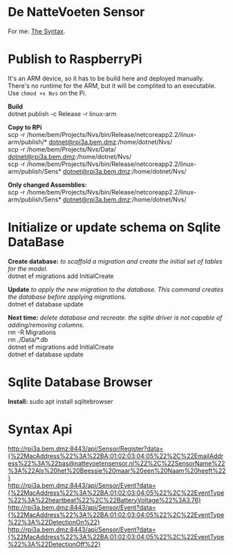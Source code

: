 # De NatteVoeten Sensor
For me: [The Syntax](https://help.github.com/articles/basic-writing-and-formatting-syntax).

# Publish to RaspberryPi 
It's an ARM device, so it has to be build here and deployed manually. <br />
There's no runtime for the ARM, but it will be complited to an executable. Use `chmod +x Nvs` on the Pi.

**Build** <br />
dotnet publish -c Release -r linux-arm

**Copy to RPi** <br />
scp -r /home/bem/Projects/Nvs/bin/Release/netcoreapp2.2/linux-arm/publish/* dotnet@rpi3a.bem.dmz:/home/dotnet/Nvs/ 
<br /> 
scp -r /home/bem/Projects/Nvs/Data/ dotnet@rpi3a.bem.dmz:/home/dotnet/Nvs/
<br /> 
scp -r /home/bem/Projects/Nvs/bin/Release/netcoreapp2.2/linux-arm/publish/Sens* dotnet@rpi3a.bem.dmz:/home/dotnet/Nvs/

**Only changed Assemblies:** <br />
scp -r /home/bem/Projects/Nvs/bin/Release/netcoreapp2.2/linux-arm/publish/Sens* dotnet@rpi3a.bem.dmz:/home/dotnet/Nvs/

# Initialize or update schema on Sqlite DataBase
**Create database:** *to scaffold a migration and create the initial set of tables for the model.* 
<br /> 
dotnet ef migrations add InitialCreate 

**Update** *to apply the new migration to the database. This command creates the database before applying migrations.* 
<br /> 
dotnet ef database update 

**Next time:** *delete database and recreate. the sqlite driver is not capable of adding/removing columns.* 
<br />
rm -R Migrations 
<br />
rm ./Data/*.db 
<br />
dotnet ef migrations add InitialCreate 
<br />
dotnet ef database update 

# Sqlite Database Browser
**Install:** sudo apt install sqlitebrowser

# Syntax Api
http://rpi3a.bem.dmz:8443/api/Sensor/Register?data={%22MacAddress%22%3A%22BA:01:02:03:04:05%22%2C%22EmailAddress%22%3A%22bas@nattevoetensensor.nl%22%2C%22SensorName%22%3A%22Als%20het%20Beessie%20maar%20een%20Naam%20heeft%22}
<br />
http://rpi3a.bem.dmz:8443/api/Sensor/Event?data={%22MacAddress%22%3A%22BA:01:02:03:04:05%22%2C%22EventType%22%3A%22heartbeat%22%2C%22BatteryVoltage%22%3A3.76}
<br />
http://rpi3a.bem.dmz:8443/api/Sensor/Event?data={%22MacAddress%22%3A%22BA:01:02:03:04:05%22%2C%22EventType%22%3A%22DetectionOn%22}
<br />
http://rpi3a.bem.dmz:8443/api/Sensor/Event?data={%22MacAddress%22%3A%22BA:01:02:03:04:05%22%2C%22EventType%22%3A%22DetectionOff%22}

